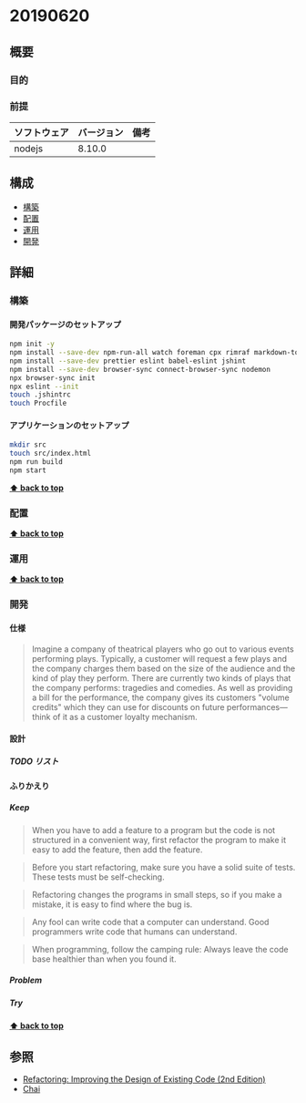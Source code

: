 # 20190620

## 概要

### 目的

### 前提

| ソフトウェア   | バージョン | 備考 |
| :------------- | :--------- | :--- |
| nodejs         | 8.10.0     |      |

## 構成

- [構築](#構築)
- [配置](#配置)
- [運用](#運用)
- [開発](#開発)

## 詳細

### 構築

#### 開発パッケージのセットアップ

```bash
npm init -y
npm install --save-dev npm-run-all watch foreman cpx rimraf markdown-to-html
npm install --save-dev prettier eslint babel-eslint jshint
npm install --save-dev browser-sync connect-browser-sync nodemon
npx browser-sync init
npx eslint --init
touch .jshintrc
touch Procfile
```

#### アプリケーションのセットアップ

```bash
mkdir src
touch src/index.html
npm run build
npm start
```

**[⬆ back to top](#構成)**

### 配置

**[⬆ back to top](#構成)**

### 運用

**[⬆ back to top](#構成)**

### 開発

#### 仕様
> Imagine a company of theatrical players who go out to various events performing plays. Typically, a customer will request a few plays and the company charges them based on the size of the audience and the kind of play they perform. There are currently two kinds of plays that the company performs: tragedies and comedies. As well as providing a bill for the performance, the company gives its customers "volume credits" which they can use for discounts on future performances—think of it as a customer loyalty mechanism.

#### 設計

##### TODO リスト

#### ふりかえり

##### Keep

>  When you have to add a feature to a program but the code is not structured in a convenient way, first refactor the program to make it easy to add the feature, then add the feature.

> Before you start refactoring, make sure you have a solid suite of tests. These tests must be self-checking. 

>  Refactoring changes the programs in small steps, so if you make a mistake, it is easy to find where the bug is. 

> Any fool can write code that a computer can understand. Good programmers write code that humans can understand. 

> When programming, follow the camping rule: Always leave the code base healthier than when you found it.

##### Problem

##### Try

**[⬆ back to top](#構成)**

## 参照

- [Refactoring: Improving the Design of Existing Code (2nd Edition)](https://www.amazon.co.jp/Refactoring-Improving-Existing-Addison-Wesley-Signature/dp/0134757599/ref=pd_sbs_14_1/357-0788753-0519007?_encoding=UTF8&pd_rd_i=0134757599&pd_rd_r=531da6c3-3670-11e9-8479-6b76599af025&pd_rd_w=IozYn&pd_rd_wg=yCXVP&pf_rd_p=ad2ea29d-ea11-483c-9db2-6b5875bb9b73&pf_rd_r=T7JA13SSRSYEJJNQAT6D&psc=1&refRID=T7JA13SSRSYEJJNQAT6D)
- [Chai](https://www.chaijs.com/api/bdd/)